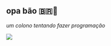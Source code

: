 ## opa bão 🇧🇷🚜

_um colono tentando fazer programação_

![](https://tenor.com/pt-BR/view/agronomia-agroboy-agro-trator-enxada-gif-17243441)




